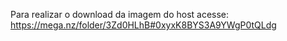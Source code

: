 Para realizar o download da imagem do host acesse:
https://mega.nz/folder/3Zd0HLhB#0xyxK8BYS3A9YWgP0tQLdg